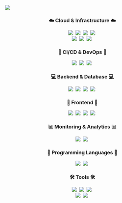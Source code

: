 <img src="https://capsule-render.vercel.app/api?type=waving&color=2496ED&height=300&section=header&text=I'm%20Chungmin.&fontSize=60" />

<h3 align="center">☁️ Cloud & Infrastructure ☁️</h3>
<div align="center">
  <img src="https://img.shields.io/badge/AWS-232F3E.svg?style=for-the-badge&logo=amazonwebservices&logoColor=FF9900" />&nbsp
  <img src="https://img.shields.io/badge/GCP-4285F4.svg?style=for-the-badge&logo=googlecloud&logoColor=white" />&nbsp
  <img src="https://img.shields.io/badge/Docker-2496ED.svg?style=for-the-badge&logo=docker&logoColor=white" />&nbsp
  <img src="https://img.shields.io/badge/Kubernetes-326CE5.svg?style=for-the-badge&logo=kubernetes&logoColor=white" />&nbsp
</div>
<div align="center">
  <img src="https://img.shields.io/badge/Terraform-623CE4.svg?style=for-the-badge&logo=terraform&logoColor=white" />&nbsp
  <img src="https://img.shields.io/badge/Linux-FCC624.svg?style=for-the-badge&logo=linux&logoColor=20232a" />&nbsp
  <img src="https://img.shields.io/badge/Istio-466BB0.svg?style=for-the-badge&logo=istio&logoColor=white" />&nbsp
</div>

<h3 align="center">🔄 CI/CD & DevOps 🔄</h3>
<div align="center">
  <img src="https://img.shields.io/badge/GitHub%20Actions-2088FF.svg?style=for-the-badge&logo=githubactions&logoColor=white" />&nbsp
  <img src="https://img.shields.io/badge/ArgoCD-EF7B4D.svg?style=for-the-badge&logo=argo&logoColor=white" />&nbsp
  <img src="https://img.shields.io/badge/Helm-0F1689.svg?style=for-the-badge&logo=helm&logoColor=white" />&nbsp
</div>

<h3 align="center">💻 Backend & Database 💻</h3>
<div align="center">
  <img src="https://img.shields.io/badge/Spring%20Boot-6DB33F.svg?style=for-the-badge&logo=springboot&logoColor=white" />&nbsp
  <img src="https://img.shields.io/badge/Flask-000000.svg?style=for-the-badge&logo=flask&logoColor=white" />&nbsp
  <img src="https://img.shields.io/badge/MySQL-4479A1.svg?style=for-the-badge&logo=mysql&logoColor=white" />&nbsp
  <img src="https://img.shields.io/badge/Redis-DC382D.svg?style=for-the-badge&logo=redis&logoColor=white" />&nbsp
</div>

<h3 align="center">🎨 Frontend 🎨</h3>
<div align="center">
  <img src="https://img.shields.io/badge/React-20232a.svg?style=for-the-badge&logo=react&logoColor=61DAFB" />&nbsp
  <img src="https://img.shields.io/badge/JavaScript-F7DF1E.svg?style=for-the-badge&logo=javascript&logoColor=20232a" />&nbsp
  <img src="https://img.shields.io/badge/HTML5-E34F26.svg?style=for-the-badge&logo=html5&logoColor=white" />&nbsp
  <img src="https://img.shields.io/badge/CSS3-1572B6.svg?style=for-the-badge&logo=css3&logoColor=white" />&nbsp
</div>

<h3 align="center">📊 Monitoring & Analytics 📊</h3>
<div align="center">
  <img src="https://img.shields.io/badge/Prometheus-E6522C.svg?style=for-the-badge&logo=prometheus&logoColor=white" />&nbsp
  <img src="https://img.shields.io/badge/Grafana-F46800.svg?style=for-the-badge&logo=grafana&logoColor=white" />&nbsp
</div>

<h3 align="center">🐍 Programming Languages 🐍</h3>
<div align="center">
  <img src="https://img.shields.io/badge/Python-3670A0?style=for-the-badge&logo=python&logoColor=ffdd54" />&nbsp
  <img src="https://img.shields.io/badge/Java-ED8B00?style=for-the-badge&logo=openjdk&logoColor=white" />&nbsp
</div>

<h3 align="center">🛠 Tools 🛠</h3>
<div align="center">
  <img src="https://img.shields.io/badge/Git-F05033.svg?style=for-the-badge&logo=git&logoColor=white" />&nbsp
  <img src="https://img.shields.io/badge/GitHub-181717.svg?style=for-the-badge&logo=github&logoColor=white" />&nbsp
  <img src="https://img.shields.io/badge/VSCode-007ACC.svg?style=for-the-badge&logo=visualstudiocode&logoColor=white" />&nbsp
</div>
<div align="center">
  <img src="https://img.shields.io/badge/Notion-F3F3F3.svg?style=for-the-badge&logo=notion&logoColor=black" />&nbsp
  <img src="https://img.shields.io/badge/Slack-4A154B.svg?style=for-the-badge&logo=slack&logoColor=white" />&nbsp
</div>
